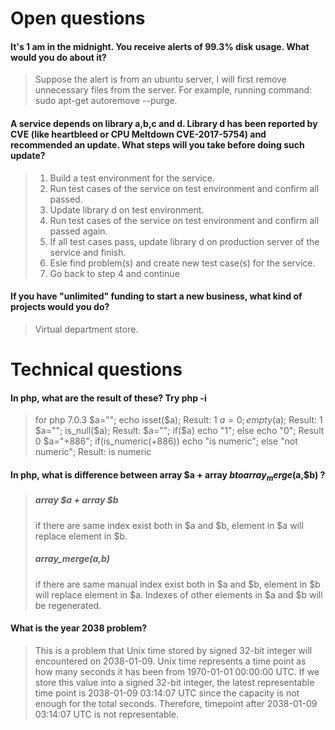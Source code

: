 # Open questions
#### It's 1 am in the midnight. You receive alerts of 99.3% disk usage. What would you do about it?

> Suppose the alert is from an ubuntu server, I will first remove unnecessary files from the server. For example, running command: sudo apt-get autoremove --purge.

#### A service depends on library a,b,c and d. Library d has been reported by CVE (like heartbleed or CPU Meltdown CVE-2017-5754) and recommended an update. What steps will you take before doing such update?

> 1. Build a test environment for the service.
> 1. Run test cases of the service on test environment and confirm all passed.
> 1. Update library d on test environment.
> 1. Run test cases of the service on test environment and confirm all passed again.
> 1. If all test cases pass, update library d on production server of the service and finish.
> 1. Esle find problem(s) and create new test case(s) for the service.
> 1. Go back to step 4 and continue

#### If you have **"unlimited"** funding to start a new business, what kind of projects would you do?

> Virtual department store.

# Technical questions

#### In php, what are the result of these? Try php -i

> for php 7.0.3 
> $a=""; echo isset($a); Result: 1
> $a=0; empty($a); Result: 1
> $a=""; is_null($a); Result:
> $a=""; if($a) echo "1"; else echo "0"; Result 0
> $a="+886"; if(is_numeric(+886)) echo "is numeric"; else "not numeric"; Result: is numeric

#### In php, what is difference between array $a + array $b to array_merge($a,$b) ?

> ##### array $a + array $b
> if there are same index exist both in $a and $b, element in $a will replace element in $b.
> ##### array_merge($a,$b)
> if there are same manual index exist both in $a and $b, element in $b will replace element in $a.
> Indexes of other elements in $a and $b will be regenerated.


#### What is the year 2038 problem?
> This is a problem that Unix time stored by signed 32-bit integer will encountered on 2038-01-09.
Unix time represents a time point as how many seconds it has been from 1970-01-01 00:00:00 UTC. If we store this value into a signed 32-bit integer, the latest representable time point is 2038-01-09 03:14:07 UTC since the capacity is not enough for the total seconds. Therefore, timepoint after 2038-01-09 03:14:07 UTC is not representable.
